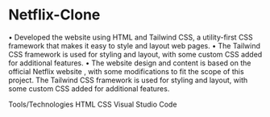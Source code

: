 # Netflix-Clone
• Developed the website using HTML and Tailwind CSS, a utility-first CSS framework that makes it easy to style and layout web pages. • The Tailwind CSS framework is used for styling and layout, with some custom CSS added for additional features. • The website design and content is based on the official Netflix website , with some modifications to fit the scope of this project. The Tailwind CSS framework is used for styling and layout, with some custom CSS added for additional features.

Tools/Technologies HTML CSS Visual Studio Code
